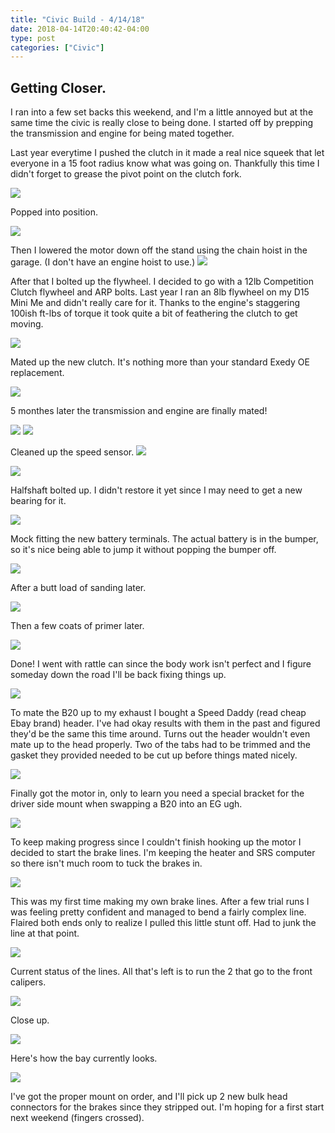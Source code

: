 ```yaml
---
title: "Civic Build - 4/14/18"
date: 2018-04-14T20:40:42-04:00
type: post
categories: ["Civic"]
---
```


Getting Closer.
---

I ran into a few set backs this weekend, and I'm a little annoyed but at the same time the civic is really close to being done. I started off by prepping the transmission and engine for being mated together. 

Last year everytime I pushed the clutch in it made a real nice squeek that let everyone in a 15 foot radius know what was going on. Thankfully this time I didn't forget to grease the pivot point on the clutch fork.

<img src="/imgs/civic/4-14-18/1.jpg" class="image-center">

Popped into position.

<img src="/imgs/civic/4-14-18/2.jpg" class="image-center">

Then I lowered the motor down off the stand using the chain hoist in the garage. (I don't have an engine hoist to use.)
<img src="/imgs/civic/4-14-18/3.jpg" class="image-center">

After that I bolted up the flywheel. I decided to go with a 12lb Competition Clutch flywheel and ARP bolts. Last year I ran an 8lb flywheel on my D15 Mini Me and didn't really care for it. Thanks to the engine's staggering 100ish ft-lbs of torque it took quite a bit of feathering the clutch to get moving.

<img src="/imgs/civic/4-14-18/4.jpg" class="image-center">

Mated up the new clutch. It's nothing more than your standard Exedy OE replacement.

<img src="/imgs/civic/4-14-18/5.jpg" class="image-center">

5 monthes later the transmission and engine are finally mated!

<img src="/imgs/civic/4-14-18/6.jpg" class="image-center">
<img src="/imgs/civic/4-14-18/7.jpg" class="image-center">

Cleaned up the speed sensor.
<img src="/imgs/civic/4-14-18/8.jpg" class="image-center">

<img src="/imgs/civic/4-14-18/9.jpg" class="image-center">

Halfshaft bolted up. I didn't restore it yet since I may need to get a new bearing for it.

<img src="/imgs/civic/4-14-18/10.jpg" class="image-center">

Mock fitting the new battery terminals. The actual battery is in the bumper, so it's nice being able to jump it without popping the bumper off.

<img src="/imgs/civic/4-14-18/11.jpg" class="image-center">

After a butt load of sanding later.

<img src="/imgs/civic/4-14-18/12.jpg" class="image-center">

Then a few coats of primer later.

<img src="/imgs/civic/4-14-18/13.jpg" class="image-center">

Done! I went with rattle can since the body work isn't perfect and I figure someday down the road I'll be back fixing things up.

<img src="/imgs/civic/4-14-18/14.jpg" class="image-center">

To mate the B20 up to my exhaust I bought a Speed Daddy (read cheap Ebay brand) header. I've had okay results with them in the past and figured they'd be the same this time around. Turns out the header wouldn't even mate up to the head properly. Two of the tabs had to be trimmed and the gasket they provided needed to be cut up before things mated nicely.

<img src="/imgs/civic/4-14-18/15.jpg" class="image-center">

Finally got the motor in, only to learn you need a special bracket for the driver side mount when swapping a B20 into an EG ugh.

<img src="/imgs/civic/4-14-18/16.jpg" class="image-center">

To keep making progress since I couldn't finish hooking up the motor I decided to start the brake lines. I'm keeping the heater and SRS computer so there isn't much room to tuck the brakes in.

<img src="/imgs/civic/4-14-18/19.jpg" class="image-center">

This was my first time making my own brake lines. After a few trial runs I was feeling pretty confident and managed to bend a fairly complex line. Flaired both ends only to realize I pulled this little stunt off. Had to junk the line at that point.

<img src="/imgs/civic/4-14-18/20.jpg" class="image-center">

Current status of the lines. All that's left is to run the 2 that go to the front calipers.

<img src="/imgs/civic/4-14-18/23.jpg" class="image-center">

Close up.

<img src="/imgs/civic/4-14-18/24.jpg" class="image-center">

Here's how the bay currently looks.

<img src="/imgs/civic/4-14-18/18.jpg" class="image-center">

I've got the proper mount on order, and I'll pick up 2 new bulk head connectors for the brakes since they stripped out. I'm hoping for a first start next weekend (fingers crossed).













